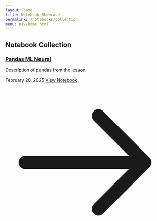 ```yaml
---
layout: base
title: Notebook Showcase
permalink: /notebooks/collection
menu: nav/home.html 
---
```


<div class="container mx-auto px-4 py-8">
    <h2 class="text-2xl font-bold mb-6">Notebook Collection</h2>
    <div class="grid grid-cols-1 md:grid-cols-2 lg:grid-cols-3 gap-6">
        <!-- Manually add each notebook card -->
        <div class="bg-white rounded-lg shadow-lg overflow-hidden hover:shadow-xl transition-shadow duration-300">
            <div class="p-6">
                <h3 class="text-xl font-semibold text-gray-800 mb-2">
                    <a href="{{site.baseurl}}/notebooks/data-analytics/" class="hover:text-blue-600 transition-colors duration-300">
                        Pandas ML Neural
                    </a>
                </h3>
                <p class="text-gray-600 mb-4">Description of pandas from the lesson.</p>
                <div class="flex items-center justify-between mt-4">
                    <span class="text-sm text-gray-500">
                        February 20, 2025
                    </span>
                    <a href="{{ site.baseurl }}/notebooks/pandas" 
                       class="inline-flex items-center px-4 py-2 bg-blue-600 text-white rounded-md hover:bg-blue-700 transition-colors duration-300">
                        View Notebook
                        <svg class="w-4 h-4 ml-2" fill="none" stroke="currentColor" viewBox="0 0 24 24">
                            <path stroke-linecap="round" stroke-linejoin="round" stroke-width="2" d="M14 5l7 7m0 0l-7 7m7-7H3"/>
                        </svg>
                    </a>
                </div>
            </div>
        </div>
        <!-- Add more cards here as you add more notebooks -->
    </div>
</div>